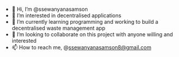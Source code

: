 - 👋 Hi, I’m @ssewanyanasamson
- 👀 I’m interested in decentralised applications
- 🌱 I’m currently learning programming and working to build a decentralised waste management app
- 💞️ I’m looking to collaborate on this project with anyone willing and interested
- 📫 How to reach me, @ssewanyanasamson8@gmail.com

<!---
ssewanyanasamson/ssewanyanasamson is a ✨ special ✨ repository because its `README.md` (this file) appears on your GitHub profile.
You can click the Preview link to take a look at your changes.
--->

